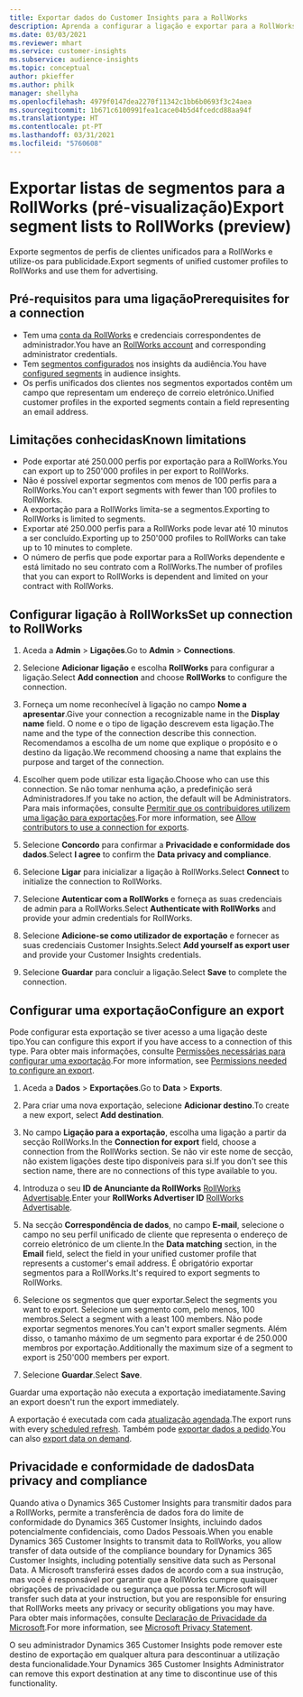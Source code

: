 ```yaml
---
title: Exportar dados do Customer Insights para a RollWorks
description: Aprenda a configurar a ligação e exportar para a RollWorks.
ms.date: 03/03/2021
ms.reviewer: mhart
ms.service: customer-insights
ms.subservice: audience-insights
ms.topic: conceptual
author: pkieffer
ms.author: philk
manager: shellyha
ms.openlocfilehash: 4979f0147dea2270f11342c1bb6b0693f3c24aea
ms.sourcegitcommit: 1b671c6100991fea1cace04b5d4fcedcd88aa94f
ms.translationtype: HT
ms.contentlocale: pt-PT
ms.lasthandoff: 03/31/2021
ms.locfileid: "5760608"
---
```

# <a name="export-segment-lists-to-rollworks-preview"></a><span data-ttu-id="f455d-103">Exportar listas de segmentos para a RollWorks (pré-visualização)</span><span class="sxs-lookup"><span data-stu-id="f455d-103">Export segment lists to RollWorks (preview)</span></span>

<span data-ttu-id="f455d-104">Exporte segmentos de perfis de clientes unificados para a RollWorks e utilize-os para publicidade.</span><span class="sxs-lookup"><span data-stu-id="f455d-104">Export segments of unified customer profiles to RollWorks and use them for advertising.</span></span> 

## <a name="prerequisites-for-a-connection"></a><span data-ttu-id="f455d-105">Pré-requisitos para uma ligação</span><span class="sxs-lookup"><span data-stu-id="f455d-105">Prerequisites for a connection</span></span>

-   <span data-ttu-id="f455d-106">Tem uma [conta da RollWorks](https://www.rollworks.com/) e credenciais correspondentes de administrador.</span><span class="sxs-lookup"><span data-stu-id="f455d-106">You have an [RollWorks account](https://www.rollworks.com/) and corresponding administrator credentials.</span></span>
-   <span data-ttu-id="f455d-107">Tem [segmentos configurados](segments.md) nos insights da audiência.</span><span class="sxs-lookup"><span data-stu-id="f455d-107">You have [configured segments](segments.md) in audience insights.</span></span>
-   <span data-ttu-id="f455d-108">Os perfis unificados dos clientes nos segmentos exportados contêm um campo que representam um endereço de correio eletrónico.</span><span class="sxs-lookup"><span data-stu-id="f455d-108">Unified customer profiles in the exported segments contain a field representing an email address.</span></span>

## <a name="known-limitations"></a><span data-ttu-id="f455d-109">Limitações conhecidas</span><span class="sxs-lookup"><span data-stu-id="f455d-109">Known limitations</span></span>

- <span data-ttu-id="f455d-110">Pode exportar até 250.000 perfis por exportação para a RollWorks.</span><span class="sxs-lookup"><span data-stu-id="f455d-110">You can export up to 250'000 profiles in per export to RollWorks.</span></span>
- <span data-ttu-id="f455d-111">Não é possível exportar segmentos com menos de 100 perfis para a RollWorks.</span><span class="sxs-lookup"><span data-stu-id="f455d-111">You can't export segments with fewer than 100 profiles to RollWorks.</span></span> 
- <span data-ttu-id="f455d-112">A exportação para a RollWorks limita-se a segmentos.</span><span class="sxs-lookup"><span data-stu-id="f455d-112">Exporting to RollWorks is limited to segments.</span></span>
- <span data-ttu-id="f455d-113">Exportar até 250.000 perfis para a RollWorks pode levar até 10 minutos a ser concluído.</span><span class="sxs-lookup"><span data-stu-id="f455d-113">Exporting up to 250'000 profiles to RollWorks can take up to 10 minutes to complete.</span></span> 
- <span data-ttu-id="f455d-114">O número de perfis que pode exportar para a RollWorks dependente e está limitado no seu contrato com a RollWorks.</span><span class="sxs-lookup"><span data-stu-id="f455d-114">The number of profiles that you can export to RollWorks is dependent and limited on your contract with RollWorks.</span></span>

## <a name="set-up-connection-to-rollworks"></a><span data-ttu-id="f455d-115">Configurar ligação à RollWorks</span><span class="sxs-lookup"><span data-stu-id="f455d-115">Set up connection to RollWorks</span></span>

1. <span data-ttu-id="f455d-116">Aceda a **Admin** > **Ligações**.</span><span class="sxs-lookup"><span data-stu-id="f455d-116">Go to **Admin** > **Connections**.</span></span>

1. <span data-ttu-id="f455d-117">Selecione **Adicionar ligação** e escolha **RollWorks** para configurar a ligação.</span><span class="sxs-lookup"><span data-stu-id="f455d-117">Select **Add connection** and choose **RollWorks** to configure the connection.</span></span>

1. <span data-ttu-id="f455d-118">Forneça um nome reconhecível à ligação no campo **Nome a apresentar**.</span><span class="sxs-lookup"><span data-stu-id="f455d-118">Give your connection a recognizable name in the **Display name** field.</span></span> <span data-ttu-id="f455d-119">O nome e o tipo de ligação descrevem esta ligação.</span><span class="sxs-lookup"><span data-stu-id="f455d-119">The name and the type of the connection describe this connection.</span></span> <span data-ttu-id="f455d-120">Recomendamos a escolha de um nome que explique o propósito e o destino da ligação.</span><span class="sxs-lookup"><span data-stu-id="f455d-120">We recommend choosing a name that explains the purpose and target of the connection.</span></span>

1. <span data-ttu-id="f455d-121">Escolher quem pode utilizar esta ligação.</span><span class="sxs-lookup"><span data-stu-id="f455d-121">Choose who can use this connection.</span></span> <span data-ttu-id="f455d-122">Se não tomar nenhuma ação, a predefinição será Administradores.</span><span class="sxs-lookup"><span data-stu-id="f455d-122">If you take no action, the default will be Administrators.</span></span> <span data-ttu-id="f455d-123">Para mais informações, consulte [Permitir que os contribuidores utilizem uma ligação para exportações](connections.md#allow-contributors-to-use-a-connection-for-exports).</span><span class="sxs-lookup"><span data-stu-id="f455d-123">For more information, see [Allow contributors to use a connection for exports](connections.md#allow-contributors-to-use-a-connection-for-exports).</span></span>

1. <span data-ttu-id="f455d-124">Selecione **Concordo** para confirmar a **Privacidade e conformidade dos dados**.</span><span class="sxs-lookup"><span data-stu-id="f455d-124">Select **I agree** to confirm the **Data privacy and compliance**.</span></span>

1. <span data-ttu-id="f455d-125">Selecione **Ligar** para inicializar a ligação à RollWorks.</span><span class="sxs-lookup"><span data-stu-id="f455d-125">Select **Connect** to initialize the connection to RollWorks.</span></span>

1. <span data-ttu-id="f455d-126">Selecione **Autenticar com a RollWorks** e forneça as suas credenciais de admin para a RollWorks.</span><span class="sxs-lookup"><span data-stu-id="f455d-126">Select **Authenticate with RollWorks** and provide your admin credentials for RollWorks.</span></span>

1. <span data-ttu-id="f455d-127">Selecione **Adicione-se como utilizador de exportação** e fornecer as suas credenciais Customer Insights.</span><span class="sxs-lookup"><span data-stu-id="f455d-127">Select **Add yourself as export user** and provide your Customer Insights credentials.</span></span>

1. <span data-ttu-id="f455d-128">Selecione **Guardar** para concluir a ligação.</span><span class="sxs-lookup"><span data-stu-id="f455d-128">Select **Save** to complete the connection.</span></span>

## <a name="configure-an-export"></a><span data-ttu-id="f455d-129">Configurar uma exportação</span><span class="sxs-lookup"><span data-stu-id="f455d-129">Configure an export</span></span>

<span data-ttu-id="f455d-130">Pode configurar esta exportação se tiver acesso a uma ligação deste tipo.</span><span class="sxs-lookup"><span data-stu-id="f455d-130">You can configure this export if you have access to a connection of this type.</span></span> <span data-ttu-id="f455d-131">Para obter mais informações, consulte [Permissões necessárias para configurar uma exportação](export-destinations.md#set-up-a-new-export).</span><span class="sxs-lookup"><span data-stu-id="f455d-131">For more information, see [Permissions needed to configure an export](export-destinations.md#set-up-a-new-export).</span></span>

1. <span data-ttu-id="f455d-132">Aceda a **Dados** > **Exportações**.</span><span class="sxs-lookup"><span data-stu-id="f455d-132">Go to **Data** > **Exports**.</span></span>

1. <span data-ttu-id="f455d-133">Para criar uma nova exportação, selecione **Adicionar destino**.</span><span class="sxs-lookup"><span data-stu-id="f455d-133">To create a new export, select **Add destination**.</span></span>

1. <span data-ttu-id="f455d-134">No campo **Ligação para a exportação**, escolha uma ligação a partir da secção RollWorks.</span><span class="sxs-lookup"><span data-stu-id="f455d-134">In the **Connection for export** field, choose a connection from the RollWorks section.</span></span> <span data-ttu-id="f455d-135">Se não vir este nome de secção, não existem ligações deste tipo disponíveis para si.</span><span class="sxs-lookup"><span data-stu-id="f455d-135">If you don't see this section name, there are no connections of this type available to you.</span></span>

1. <span data-ttu-id="f455d-136">Introduza o seu **ID de Anunciante da RollWorks** [RollWorks Advertisable](https://help.adroll.com/hc/articles/212011838-Advertiser-Profiles).</span><span class="sxs-lookup"><span data-stu-id="f455d-136">Enter your **RollWorks Advertiser ID** [RollWorks Advertisable](https://help.adroll.com/hc/articles/212011838-Advertiser-Profiles).</span></span>

3. <span data-ttu-id="f455d-137">Na secção **Correspondência de dados**, no campo **E-mail**, selecione o campo no seu perfil unificado de cliente que representa o endereço de correio eletrónico de um cliente.</span><span class="sxs-lookup"><span data-stu-id="f455d-137">In the **Data matching** section, in the **Email** field, select the field in your unified customer profile that represents a customer's email address.</span></span> <span data-ttu-id="f455d-138">É obrigatório exportar segmentos para a RollWorks.</span><span class="sxs-lookup"><span data-stu-id="f455d-138">It's required to export segments to RollWorks.</span></span>

1. <span data-ttu-id="f455d-139">Selecione os segmentos que quer exportar.</span><span class="sxs-lookup"><span data-stu-id="f455d-139">Select the segments you want to export.</span></span> <span data-ttu-id="f455d-140">Selecione um segmento com, pelo menos, 100 membros.</span><span class="sxs-lookup"><span data-stu-id="f455d-140">Select a segment with a least 100 members.</span></span> <span data-ttu-id="f455d-141">Não pode exportar segmentos menores.</span><span class="sxs-lookup"><span data-stu-id="f455d-141">You can't export smaller segments.</span></span> <span data-ttu-id="f455d-142">Além disso, o tamanho máximo de um segmento para exportar é de 250.000 membros por exportação.</span><span class="sxs-lookup"><span data-stu-id="f455d-142">Additionally the maximum size of a segment to export is 250'000 members per export.</span></span> 

1. <span data-ttu-id="f455d-143">Selecione **Guardar**.</span><span class="sxs-lookup"><span data-stu-id="f455d-143">Select **Save**.</span></span>

<span data-ttu-id="f455d-144">Guardar uma exportação não executa a exportação imediatamente.</span><span class="sxs-lookup"><span data-stu-id="f455d-144">Saving an export doesn't run the export immediately.</span></span>

<span data-ttu-id="f455d-145">A exportação é executada com cada [atualização agendada](system.md#schedule-tab).</span><span class="sxs-lookup"><span data-stu-id="f455d-145">The export runs with every [scheduled refresh](system.md#schedule-tab).</span></span> <span data-ttu-id="f455d-146">Também pode [exportar dados a pedido](export-destinations.md#run-exports-on-demand).</span><span class="sxs-lookup"><span data-stu-id="f455d-146">You can also [export data on demand](export-destinations.md#run-exports-on-demand).</span></span> 


## <a name="data-privacy-and-compliance"></a><span data-ttu-id="f455d-147">Privacidade e conformidade de dados</span><span class="sxs-lookup"><span data-stu-id="f455d-147">Data privacy and compliance</span></span>

<span data-ttu-id="f455d-148">Quando ativa o Dynamics 365 Customer Insights para transmitir dados para a RollWorks, permite a transferência de dados fora do limite de conformidade do Dynamics 365 Customer Insights, incluindo dados potencialmente confidenciais, como Dados Pessoais.</span><span class="sxs-lookup"><span data-stu-id="f455d-148">When you enable Dynamics 365 Customer Insights to transmit data to RollWorks, you allow transfer of data outside of the compliance boundary for Dynamics 365 Customer Insights, including potentially sensitive data such as Personal Data.</span></span> <span data-ttu-id="f455d-149">A Microsoft transferirá esses dados de acordo com a sua instrução, mas você é responsável por garantir que a RollWorks cumpre quaisquer obrigações de privacidade ou segurança que possa ter.</span><span class="sxs-lookup"><span data-stu-id="f455d-149">Microsoft will transfer such data at your instruction, but you are responsible for ensuring that RollWorks meets any privacy or security obligations you may have.</span></span> <span data-ttu-id="f455d-150">Para obter mais informações, consulte [Declaração de Privacidade da Microsoft](https://go.microsoft.com/fwlink/?linkid=396732).</span><span class="sxs-lookup"><span data-stu-id="f455d-150">For more information, see [Microsoft Privacy Statement](https://go.microsoft.com/fwlink/?linkid=396732).</span></span>

<span data-ttu-id="f455d-151">O seu administrador Dynamics 365 Customer Insights pode remover este destino de exportação em qualquer altura para descontinuar a utilização desta funcionalidade.</span><span class="sxs-lookup"><span data-stu-id="f455d-151">Your Dynamics 365 Customer Insights Administrator can remove this export destination at any time to discontinue use of this functionality.</span></span>

